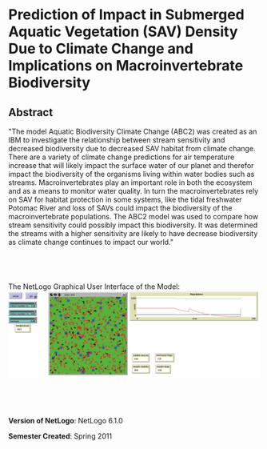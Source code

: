 # Prediction of Impact in Submerged Aquatic Vegetation (SAV) Density Due to Climate Change and Implications on Macroinvertebrate Biodiversity

## Abstract
"The model Aquatic Biodiversity Climate Change (ABC2) was created as an IBM to investigate the relationship between stream sensitivity and decreased biodiversity due to decreased SAV habitat from climate change.  There are a variety of climate change predictions for air temperature increase that will likely impact the surface water of our planet and therefor impact the biodiversity of the organisms living within water bodies such as streams.  Macroinvertebrates play an important role in both the ecosystem and as a means to monitor water quality.  In turn the macroinvertebrates rely on SAV for habitat protection in some systems, like the tidal freshwater Potomac River and loss of SAVs could impact the biodiversity of the macroinvertebrate populations.  The ABC2 model was used to compare how stream sensitivity could possibly impact this biodiversity.  It was determined the streams with a higher sensitivity are likely to have decrease biodiversity as climate change continues to impact our world."

## &nbsp;
The NetLogo Graphical User Interface of the Model: 
![The NetLogo Graphical User Interface](GUI.png)

## &nbsp;

**Version of NetLogo**: NetLogo 6.1.0

**Semester Created**: Spring 2011

